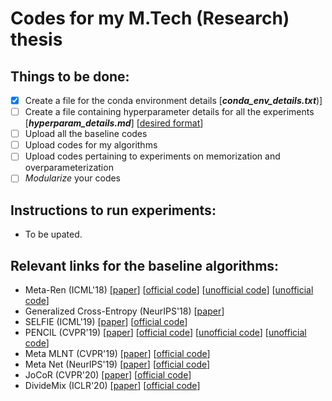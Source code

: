 # Codes for my M.Tech (Research) thesis


## Things to be done:
- [X] Create a file for the conda environment details [**_conda_env_details.txt_**)]
- [ ] Create a file containing hyperparameter details for all the experiments [**_hyperparam_details.md_**] [[desired format](https://github.com/HanxunH/Active-Passive-Losses/blob/master/configs/cifar10/sym/gce.yaml)]
- [ ] Upload all the baseline codes
- [ ] Upload codes for my algorithms
- [ ] Upload codes pertaining to experiments on memorization and overparameterization
- [ ] _Modularize_ your codes

## Instructions to run experiments:
- To be upated.

## Relevant links for the baseline algorithms:
- Meta-Ren (ICML'18) [[paper](https://openaccess.thecvf.com/content_CVPR_2019/papers/Yi_Probabilistic_End-To-End_Noise_Correction_for_Learning_With_Noisy_Labels_CVPR_2019_paper.pdf)] [[official code](https://github.com/uber-research/learning-to-reweight-examples)] [[unofficial code](https://github.com/danieltan07/learning-to-reweight-examples)] [[unofficial code](https://github.com/tanyuqian/learning-data-manipulation)]
- Generalized Cross-Entropy (NeurIPS'18) [[paper](https://arxiv.org/abs/1805.07836)]
- SELFIE (ICML'19) [[paper](http://proceedings.mlr.press/v97/song19b/song19b.pdf)] [[official code](https://github.com/kaist-dmlab/SELFIE)]
- PENCIL (CVPR'19) [[paper](https://openaccess.thecvf.com/content_CVPR_2019/papers/Yi_Probabilistic_End-To-End_Noise_Correction_for_Learning_With_Noisy_Labels_CVPR_2019_paper.pdf)] [[official code](https://github.com/yikun2019/PENCIL)] [[unofficial code](https://github.com/JacobPfau/PENCIL)] [[unofficial code](https://github.com/ljmiao/PENCIL)]
- Meta MLNT (CVPR'19) [[paper](https://openaccess.thecvf.com/content_CVPR_2019/papers/Li_Learning_to_Learn_From_Noisy_Labeled_Data_CVPR_2019_paper.pdf)] [[official code](https://github.com/LiJunnan1992/MLNT)]
- Meta Net (NeurIPS'19) [[paper](https://papers.nips.cc/paper/2019/file/e58cc5ca94270acaceed13bc82dfedf7-Paper.pdf)] [[official code](https://github.com/xjtushujun/meta-weight-net)]
- JoCoR (CVPR'20) [[paper](https://arxiv.org/pdf/2003.02752.pdf)] [[official code](https://github.com/hongxin001/JoCoR)]
- DivideMix (ICLR'20) [[paper](https://openreview.net/forum?id=HJgExaVtwr)] [[official code](https://github.com/LiJunnan1992/DivideMix)]

